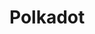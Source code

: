 # Polkadot

<script type="text/javascript" src="https://files.coinmarketcap.com/static/widget/currency.js"></script><div class="coinmarketcap-currency-widget" data-currencyid="6636" data-base="AUD" data-secondary="USD" data-ticker="true" data-rank="true" data-marketcap="true" data-volume="true" data-statsticker="true" data-stats="AUD"></div>
